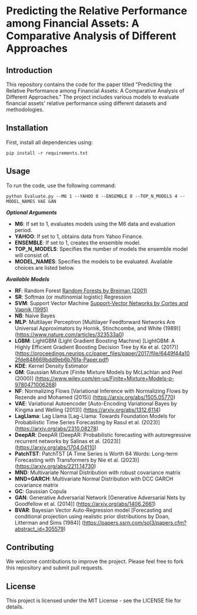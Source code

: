 # Predicting the Relative Performance among Financial Assets: A Comparative Analysis of Different Approaches 

## Introduction
This repository contains the code for the paper titled "Predicting the Relative Performance among Financial Assets: A Comparative Analysis of Different Approaches." The project includes various models to evaluate financial assets' relative performance using different datasets and methodologies.

## Installation
First, install all dependencies using:

```
pip install -r requirements.txt
```

## Usage
To run the code, use the following command:

```
python Evaluate.py --M6 1 --YAHOO 0 --ENSEMBLE 0 --TOP_N_MODELS 4 --MODEL_NAMES VAE GAN
```

***Optional Arguments***

- **M6**: If set to 1, evaluates models using the M6 data and evaluation period.
- **YAHOO**: If set to 1, obtains data from Yahoo Finance.
- **ENSEMBLE**: If set to 1, creates the ensemble model.
- **TOP_N_MODELS**: Specifies the number of models the ensemble model will consist of.
- **MODEL_NAMES**: Specifies the models to be evaluated. Available choices are listed below.
  
***Available Models***

- **RF**: Random Forest
[Random Forests by Breiman (2001)](https://link.springer.com/article/10.1023/A:1010933404324)
- **SR**: Softmax (or multinomial logistic) Regression
- **SVM**: Support Vector Machine
[Support-Vector Networks by Cortes and Vapnik (1995)](https://link.springer.com/article/10.1007/BF00994018)
- **NB**: Naive Bayes
- **MLP**: Multilayer Perceptron
[Multilayer Feedforward Networks Are Universal Approximators by Hornik, Stinchcombe, and White (1989)] (https://www.nature.com/articles/323533a0)
- **LGBM**: LightGBM (Light Gradient Boosting Machine)
[LightGBM: A Highly Efficient Gradient Boosting Decision Tree by Ke et al. (2017)] (https://proceedings.neurips.cc/paper_files/paper/2017/file/6449f44a102fde848669bdd9eb6b76fa-Paper.pdf)
- **KDE**: Kernel Density Estimator
- **GM**: Gaussian Mixture
[Finite Mixture Models by McLachlan and Peel (2000)] (https://www.wiley.com/en-us/Finite+Mixture+Models-p-9780471006268)
- **NF**: Normalizing Flows
[Variational Inference with Normalizing Flows by Rezende and Mohamed (2015)] (https://arxiv.org/abs/1505.05770)
- **VAE**: Variational Autoencoder
[Auto-Encoding Variational Bayes by Kingma and Welling (2013)] (https://arxiv.org/abs/1312.6114)
- **LagLlama**: Lag Llama
[Lag-Llama: Towards Foundation Models for Probabilistic Time Series Forecasting by Rasul et al. (2023)] (https://arxiv.org/abs/2310.08278)
- **DeepAR**: DeepAR
[DeepAR: Probabilistic forecasting with autoregressive recurrent networks by Salinas et al. (2023)] (https://arxiv.org/abs/1704.04110)
- **PatchTST**: PatchTST
[A Time Series is Worth 64 Words: Long-term Forecasting with Transformers by Nie et al. (2023)] (https://arxiv.org/abs/2211.14730)
- **MND**: Multivariate Normal Distribution with robust covariance matrix
- **MND+GARCH**: Multivariate Normal Distribution with DCC GARCH covariance matrix
- **GC**: Gaussian Copula
- **GAN**: Generative Adversarial Network
[Generative Adversarial Nets by Goodfellow et al. (2014)] (https://arxiv.org/abs/1406.2661)
- **BVAR**: Bayesian Vector Auto-Regression model
[Forecasting and conditional projection using realistic prior distributions by Doan, Litterman and Sims (1984)] (https://papers.ssrn.com/sol3/papers.cfm?abstract_id=305579)

## Contributing
We welcome contributions to improve the project. Please feel free to fork this repository and submit pull requests.

## License
This project is licensed under the MIT License - see the LICENSE file for details.
